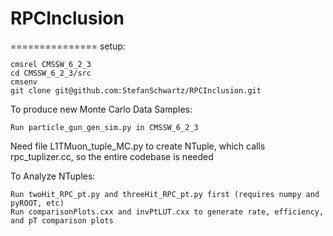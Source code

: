 # RPCInclusion
===============
setup:
	
	cmsrel CMSSW_6_2_3
	cd CMSSW_6_2_3/src
	cmsenv
	git clone git@github.com:StefanSchwartz/RPCInclusion.git
	
To produce new Monte Carlo Data Samples:

	Run particle_gun_gen_sim.py in CMSSW_6_2_3
	
Need file L1TMuon_tuple_MC.py to create NTuple, which calls rpc_tuplizer.cc, so the entire codebase is needed
	
To Analyze NTuples:

	Run twoHit_RPC_pt.py and threeHit_RPC_pt.py first (requires numpy and pyROOT, etc)
	Run comparisonPlots.cxx and invPtLUT.cxx to generate rate, efficiency, and pT comparison plots
